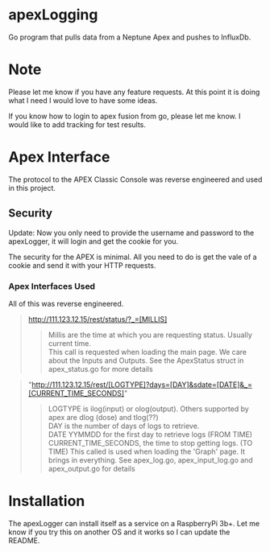 # apexLogging
Go program that pulls data from a Neptune Apex and pushes to InfluxDb.

# Note
Please let me know if you have any feature requests. At this point it is doing what I need
I would love to have some ideas.

If you know how to login to apex fusion from go, please let me know. I would like to 
add tracking for test results.

# Apex Interface
The protocol to the APEX Classic Console was reverse engineered and used in this project.

## Security
Update: Now you only need to provide the username and password to the apexLogger, it will login
and get the cookie for you. 

The security for the APEX is minimal. All you need to do is get the vale of a cookie and send 
it with your HTTP requests.

### Apex Interfaces Used
All of this was reverse engineered. 

>  http://111.123.12.15/rest/status/?_=[MILLIS]
>> Millis are the time at which you are requesting status. Usually current time.  
>> This call is requested when loading the main page. We care about the Inputs and Outputs.
>> See the ApexStatus struct in apex_status.go for more details   

  
>  "http://111.123.12.15/rest/[LOGTYPE]?days=[DAY]&sdate=[DATE]&_=[CURRENT_TIME_SECONDS]"
>> LOGTYPE is ilog(input) or olog(output). Others supported by apex are dlog (dose) and tlog(??)  
>> DAY is the number of days of logs to retrieve.  
>> DATE  YYMMDD for the first day to retrieve logs  (FROM TIME)
>> CURRENT_TIME_SECONDS, the time to stop getting logs. (TO TIME)
>> This called is used when loading the 'Graph' page. It brings in everything.
>> See apex_log.go, apex_input_log.go and apex_output.go for details


# Installation
The apexLogger can install itself as a service on a RaspberryPi 3b+. Let me know if you 
try this on another OS and it works so I can update the README. 
